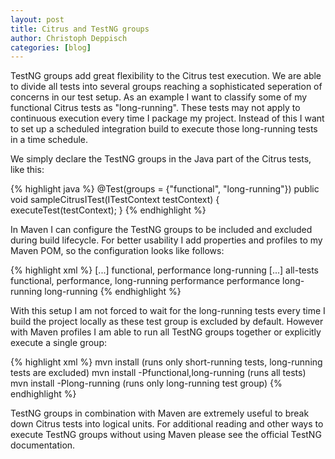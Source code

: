 ```yaml
---
layout: post
title: Citrus and TestNG groups
author: Christoph Deppisch
categories: [blog]
---
```


TestNG groups add great flexibility to the Citrus test execution. We are able to divide all tests into several groups reaching a sophisticated seperation of concerns in our test setup. As an example I want to classify some of my functional Citrus tests as "long-running". These tests may not apply to continuous execution every time I package my project. Instead of this I want to set up a scheduled integration build to execute those long-running tests in a time schedule.

We simply declare the TestNG groups in the Java part of the Citrus tests, like this:

{% highlight java %}
@Test(groups = {"functional", "long-running"})
public void sampleCitrusITest(ITestContext testContext) {
    executeTest(testContext);
}
{% endhighlight %}

In Maven I can configure the TestNG groups to be included and excluded during build lifecycle. For better usability I add properties and profiles to my Maven POM, so the configuration looks like follows: 

{% highlight xml %}
[...]
<properties>
    <!-- TestNG groups (functional, performance, long-running) -->
    <testGroups>functional, performance</testGroups>
    <testGroupsExcluded>long-running</testGroupsExcluded>
</properties>
[...]
<profiles>
    <!-- Several profiles activating single testng groups for execution -->
    <profile>
      <id>all-tests</id>
      <properties>
        <testGroups>functional, performance, long-running</testGroups>
        <testGroupsExcluded></testGroupsExcluded>
      </properties>
    </profile>
    <profile>
      <id>performance</id>
      <properties>
        <testGroups>performance</testGroups>
      </properties>
    </profile>
    <profile>
      <id>long-running</id>
      <properties>
        <testGroups>long-running</testGroups>
        <testGroupsExcluded></testGroupsExcluded>
      </properties>
    </profile>
</profiles>
{% endhighlight %}

With this setup I am not forced to wait for the long-running tests every time I build the project locally as these test group is excluded by default. However with Maven profiles I am able to run all TestNG groups together or explicitly execute a single group:

{% highlight xml %}
mvn install (runs only short-running tests, long-running tests are excluded)
mvn install -Pfunctional,long-running (runs all tests)
mvn install -Plong-running (runs only long-running test group)
{% endhighlight %}

TestNG groups in combination with Maven are extremely useful to break down Citrus tests into logical units. For additional reading and other ways to execute TestNG groups without using Maven please see the official TestNG documentation.